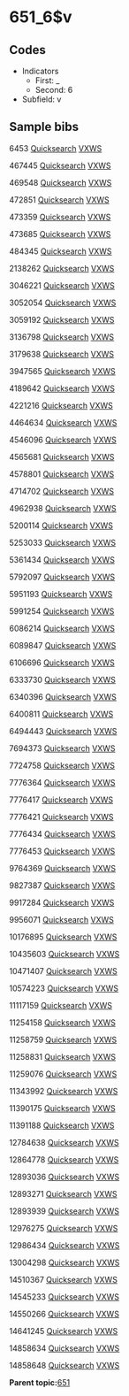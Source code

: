 # 651\_6$v

## Codes

-   Indicators
    -   First: \_
    -   Second: 6
-   Subfield: v

## Sample bibs

6453 [Quicksearch](https://search.library.yale.edu/catalog/6453) [VXWS](http://prodorbis.library.yale.edu:7014/vxws/GetHoldingsService?bibId=6453)

467445 [Quicksearch](https://search.library.yale.edu/catalog/467445) [VXWS](http://prodorbis.library.yale.edu:7014/vxws/GetHoldingsService?bibId=467445)

469548 [Quicksearch](https://search.library.yale.edu/catalog/469548) [VXWS](http://prodorbis.library.yale.edu:7014/vxws/GetHoldingsService?bibId=469548)

472851 [Quicksearch](https://search.library.yale.edu/catalog/472851) [VXWS](http://prodorbis.library.yale.edu:7014/vxws/GetHoldingsService?bibId=472851)

473359 [Quicksearch](https://search.library.yale.edu/catalog/473359) [VXWS](http://prodorbis.library.yale.edu:7014/vxws/GetHoldingsService?bibId=473359)

473685 [Quicksearch](https://search.library.yale.edu/catalog/473685) [VXWS](http://prodorbis.library.yale.edu:7014/vxws/GetHoldingsService?bibId=473685)

484345 [Quicksearch](https://search.library.yale.edu/catalog/484345) [VXWS](http://prodorbis.library.yale.edu:7014/vxws/GetHoldingsService?bibId=484345)

2138262 [Quicksearch](https://search.library.yale.edu/catalog/2138262) [VXWS](http://prodorbis.library.yale.edu:7014/vxws/GetHoldingsService?bibId=2138262)

3046221 [Quicksearch](https://search.library.yale.edu/catalog/3046221) [VXWS](http://prodorbis.library.yale.edu:7014/vxws/GetHoldingsService?bibId=3046221)

3052054 [Quicksearch](https://search.library.yale.edu/catalog/3052054) [VXWS](http://prodorbis.library.yale.edu:7014/vxws/GetHoldingsService?bibId=3052054)

3059192 [Quicksearch](https://search.library.yale.edu/catalog/3059192) [VXWS](http://prodorbis.library.yale.edu:7014/vxws/GetHoldingsService?bibId=3059192)

3136798 [Quicksearch](https://search.library.yale.edu/catalog/3136798) [VXWS](http://prodorbis.library.yale.edu:7014/vxws/GetHoldingsService?bibId=3136798)

3179638 [Quicksearch](https://search.library.yale.edu/catalog/3179638) [VXWS](http://prodorbis.library.yale.edu:7014/vxws/GetHoldingsService?bibId=3179638)

3947565 [Quicksearch](https://search.library.yale.edu/catalog/3947565) [VXWS](http://prodorbis.library.yale.edu:7014/vxws/GetHoldingsService?bibId=3947565)

4189642 [Quicksearch](https://search.library.yale.edu/catalog/4189642) [VXWS](http://prodorbis.library.yale.edu:7014/vxws/GetHoldingsService?bibId=4189642)

4221216 [Quicksearch](https://search.library.yale.edu/catalog/4221216) [VXWS](http://prodorbis.library.yale.edu:7014/vxws/GetHoldingsService?bibId=4221216)

4464634 [Quicksearch](https://search.library.yale.edu/catalog/4464634) [VXWS](http://prodorbis.library.yale.edu:7014/vxws/GetHoldingsService?bibId=4464634)

4546096 [Quicksearch](https://search.library.yale.edu/catalog/4546096) [VXWS](http://prodorbis.library.yale.edu:7014/vxws/GetHoldingsService?bibId=4546096)

4565681 [Quicksearch](https://search.library.yale.edu/catalog/4565681) [VXWS](http://prodorbis.library.yale.edu:7014/vxws/GetHoldingsService?bibId=4565681)

4578801 [Quicksearch](https://search.library.yale.edu/catalog/4578801) [VXWS](http://prodorbis.library.yale.edu:7014/vxws/GetHoldingsService?bibId=4578801)

4714702 [Quicksearch](https://search.library.yale.edu/catalog/4714702) [VXWS](http://prodorbis.library.yale.edu:7014/vxws/GetHoldingsService?bibId=4714702)

4962938 [Quicksearch](https://search.library.yale.edu/catalog/4962938) [VXWS](http://prodorbis.library.yale.edu:7014/vxws/GetHoldingsService?bibId=4962938)

5200114 [Quicksearch](https://search.library.yale.edu/catalog/5200114) [VXWS](http://prodorbis.library.yale.edu:7014/vxws/GetHoldingsService?bibId=5200114)

5253033 [Quicksearch](https://search.library.yale.edu/catalog/5253033) [VXWS](http://prodorbis.library.yale.edu:7014/vxws/GetHoldingsService?bibId=5253033)

5361434 [Quicksearch](https://search.library.yale.edu/catalog/5361434) [VXWS](http://prodorbis.library.yale.edu:7014/vxws/GetHoldingsService?bibId=5361434)

5792097 [Quicksearch](https://search.library.yale.edu/catalog/5792097) [VXWS](http://prodorbis.library.yale.edu:7014/vxws/GetHoldingsService?bibId=5792097)

5951193 [Quicksearch](https://search.library.yale.edu/catalog/5951193) [VXWS](http://prodorbis.library.yale.edu:7014/vxws/GetHoldingsService?bibId=5951193)

5991254 [Quicksearch](https://search.library.yale.edu/catalog/5991254) [VXWS](http://prodorbis.library.yale.edu:7014/vxws/GetHoldingsService?bibId=5991254)

6086214 [Quicksearch](https://search.library.yale.edu/catalog/6086214) [VXWS](http://prodorbis.library.yale.edu:7014/vxws/GetHoldingsService?bibId=6086214)

6089847 [Quicksearch](https://search.library.yale.edu/catalog/6089847) [VXWS](http://prodorbis.library.yale.edu:7014/vxws/GetHoldingsService?bibId=6089847)

6106696 [Quicksearch](https://search.library.yale.edu/catalog/6106696) [VXWS](http://prodorbis.library.yale.edu:7014/vxws/GetHoldingsService?bibId=6106696)

6333730 [Quicksearch](https://search.library.yale.edu/catalog/6333730) [VXWS](http://prodorbis.library.yale.edu:7014/vxws/GetHoldingsService?bibId=6333730)

6340396 [Quicksearch](https://search.library.yale.edu/catalog/6340396) [VXWS](http://prodorbis.library.yale.edu:7014/vxws/GetHoldingsService?bibId=6340396)

6400811 [Quicksearch](https://search.library.yale.edu/catalog/6400811) [VXWS](http://prodorbis.library.yale.edu:7014/vxws/GetHoldingsService?bibId=6400811)

6494443 [Quicksearch](https://search.library.yale.edu/catalog/6494443) [VXWS](http://prodorbis.library.yale.edu:7014/vxws/GetHoldingsService?bibId=6494443)

7694373 [Quicksearch](https://search.library.yale.edu/catalog/7694373) [VXWS](http://prodorbis.library.yale.edu:7014/vxws/GetHoldingsService?bibId=7694373)

7724758 [Quicksearch](https://search.library.yale.edu/catalog/7724758) [VXWS](http://prodorbis.library.yale.edu:7014/vxws/GetHoldingsService?bibId=7724758)

7776364 [Quicksearch](https://search.library.yale.edu/catalog/7776364) [VXWS](http://prodorbis.library.yale.edu:7014/vxws/GetHoldingsService?bibId=7776364)

7776417 [Quicksearch](https://search.library.yale.edu/catalog/7776417) [VXWS](http://prodorbis.library.yale.edu:7014/vxws/GetHoldingsService?bibId=7776417)

7776421 [Quicksearch](https://search.library.yale.edu/catalog/7776421) [VXWS](http://prodorbis.library.yale.edu:7014/vxws/GetHoldingsService?bibId=7776421)

7776434 [Quicksearch](https://search.library.yale.edu/catalog/7776434) [VXWS](http://prodorbis.library.yale.edu:7014/vxws/GetHoldingsService?bibId=7776434)

7776453 [Quicksearch](https://search.library.yale.edu/catalog/7776453) [VXWS](http://prodorbis.library.yale.edu:7014/vxws/GetHoldingsService?bibId=7776453)

9764369 [Quicksearch](https://search.library.yale.edu/catalog/9764369) [VXWS](http://prodorbis.library.yale.edu:7014/vxws/GetHoldingsService?bibId=9764369)

9827387 [Quicksearch](https://search.library.yale.edu/catalog/9827387) [VXWS](http://prodorbis.library.yale.edu:7014/vxws/GetHoldingsService?bibId=9827387)

9917284 [Quicksearch](https://search.library.yale.edu/catalog/9917284) [VXWS](http://prodorbis.library.yale.edu:7014/vxws/GetHoldingsService?bibId=9917284)

9956071 [Quicksearch](https://search.library.yale.edu/catalog/9956071) [VXWS](http://prodorbis.library.yale.edu:7014/vxws/GetHoldingsService?bibId=9956071)

10176895 [Quicksearch](https://search.library.yale.edu/catalog/10176895) [VXWS](http://prodorbis.library.yale.edu:7014/vxws/GetHoldingsService?bibId=10176895)

10435603 [Quicksearch](https://search.library.yale.edu/catalog/10435603) [VXWS](http://prodorbis.library.yale.edu:7014/vxws/GetHoldingsService?bibId=10435603)

10471407 [Quicksearch](https://search.library.yale.edu/catalog/10471407) [VXWS](http://prodorbis.library.yale.edu:7014/vxws/GetHoldingsService?bibId=10471407)

10574223 [Quicksearch](https://search.library.yale.edu/catalog/10574223) [VXWS](http://prodorbis.library.yale.edu:7014/vxws/GetHoldingsService?bibId=10574223)

11117159 [Quicksearch](https://search.library.yale.edu/catalog/11117159) [VXWS](http://prodorbis.library.yale.edu:7014/vxws/GetHoldingsService?bibId=11117159)

11254158 [Quicksearch](https://search.library.yale.edu/catalog/11254158) [VXWS](http://prodorbis.library.yale.edu:7014/vxws/GetHoldingsService?bibId=11254158)

11258759 [Quicksearch](https://search.library.yale.edu/catalog/11258759) [VXWS](http://prodorbis.library.yale.edu:7014/vxws/GetHoldingsService?bibId=11258759)

11258831 [Quicksearch](https://search.library.yale.edu/catalog/11258831) [VXWS](http://prodorbis.library.yale.edu:7014/vxws/GetHoldingsService?bibId=11258831)

11259076 [Quicksearch](https://search.library.yale.edu/catalog/11259076) [VXWS](http://prodorbis.library.yale.edu:7014/vxws/GetHoldingsService?bibId=11259076)

11343992 [Quicksearch](https://search.library.yale.edu/catalog/11343992) [VXWS](http://prodorbis.library.yale.edu:7014/vxws/GetHoldingsService?bibId=11343992)

11390175 [Quicksearch](https://search.library.yale.edu/catalog/11390175) [VXWS](http://prodorbis.library.yale.edu:7014/vxws/GetHoldingsService?bibId=11390175)

11391188 [Quicksearch](https://search.library.yale.edu/catalog/11391188) [VXWS](http://prodorbis.library.yale.edu:7014/vxws/GetHoldingsService?bibId=11391188)

12784638 [Quicksearch](https://search.library.yale.edu/catalog/12784638) [VXWS](http://prodorbis.library.yale.edu:7014/vxws/GetHoldingsService?bibId=12784638)

12864778 [Quicksearch](https://search.library.yale.edu/catalog/12864778) [VXWS](http://prodorbis.library.yale.edu:7014/vxws/GetHoldingsService?bibId=12864778)

12893036 [Quicksearch](https://search.library.yale.edu/catalog/12893036) [VXWS](http://prodorbis.library.yale.edu:7014/vxws/GetHoldingsService?bibId=12893036)

12893271 [Quicksearch](https://search.library.yale.edu/catalog/12893271) [VXWS](http://prodorbis.library.yale.edu:7014/vxws/GetHoldingsService?bibId=12893271)

12893939 [Quicksearch](https://search.library.yale.edu/catalog/12893939) [VXWS](http://prodorbis.library.yale.edu:7014/vxws/GetHoldingsService?bibId=12893939)

12976275 [Quicksearch](https://search.library.yale.edu/catalog/12976275) [VXWS](http://prodorbis.library.yale.edu:7014/vxws/GetHoldingsService?bibId=12976275)

12986434 [Quicksearch](https://search.library.yale.edu/catalog/12986434) [VXWS](http://prodorbis.library.yale.edu:7014/vxws/GetHoldingsService?bibId=12986434)

13004298 [Quicksearch](https://search.library.yale.edu/catalog/13004298) [VXWS](http://prodorbis.library.yale.edu:7014/vxws/GetHoldingsService?bibId=13004298)

14510367 [Quicksearch](https://search.library.yale.edu/catalog/14510367) [VXWS](http://prodorbis.library.yale.edu:7014/vxws/GetHoldingsService?bibId=14510367)

14545233 [Quicksearch](https://search.library.yale.edu/catalog/14545233) [VXWS](http://prodorbis.library.yale.edu:7014/vxws/GetHoldingsService?bibId=14545233)

14550266 [Quicksearch](https://search.library.yale.edu/catalog/14550266) [VXWS](http://prodorbis.library.yale.edu:7014/vxws/GetHoldingsService?bibId=14550266)

14641245 [Quicksearch](https://search.library.yale.edu/catalog/14641245) [VXWS](http://prodorbis.library.yale.edu:7014/vxws/GetHoldingsService?bibId=14641245)

14858634 [Quicksearch](https://search.library.yale.edu/catalog/14858634) [VXWS](http://prodorbis.library.yale.edu:7014/vxws/GetHoldingsService?bibId=14858634)

14858648 [Quicksearch](https://search.library.yale.edu/catalog/14858648) [VXWS](http://prodorbis.library.yale.edu:7014/vxws/GetHoldingsService?bibId=14858648)

**Parent topic:**[651](../../tags/651/651.md)

